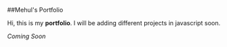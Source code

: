 ##Mehul's Portfolio

Hi, this is my **portfolio**. I will be adding different projects in javascript soon. 

_Coming Soon_
